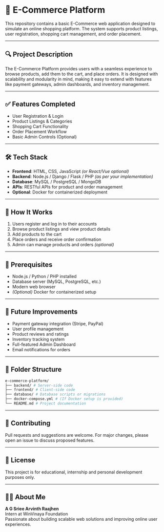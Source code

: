 # 🛒 E-Commerce Platform

This repository contains a basic E-Commerce web application designed to simulate an online shopping platform. The system supports product listings, user registration, shopping cart management, and order placement.

---

## 🔍 Project Description

The E-Commerce Platform provides users with a seamless experience to browse products, add them to the cart, and place orders. It is designed with scalability and modularity in mind, making it easy to extend with features like payment gateways, admin dashboards, and inventory management.

---

## ✅ Features Completed

- User Registration & Login  
- Product Listings & Categories  
- Shopping Cart Functionality  
- Order Placement Workflow  
- Basic Admin Controls (Optional)  

---

## 🛠️ Tech Stack

- **Frontend**: HTML, CSS, JavaScript *(or React/Vue optional)*  
- **Backend**: Node.js / Django / Flask / PHP *(as per your implementation)*  
- **Database**: MySQL / PostgreSQL / MongoDB  
- **APIs**: RESTful APIs for product and order management  
- **Optional**: Docker for containerized deployment  

---

## 🚀 How It Works

1. Users register and log in to their accounts  
2. Browse product listings and view product details  
3. Add products to the cart  
4. Place orders and receive order confirmation  
5. Admin can manage products and orders *(optional)*  

---

## 📌 Prerequisites

- Node.js / Python / PHP installed  
- Database server (MySQL, PostgreSQL, etc.)  
- Modern web browser  
- *(Optional)* Docker for containerized setup  

---

## 📝 Future Improvements

- Payment gateway integration (Stripe, PayPal)  
- User profile management  
- Product reviews and ratings  
- Inventory tracking system  
- Full-featured Admin Dashboard  
- Email notifications for orders  

---

## 📂 Folder Structure

```bash
e-commerce-platform/
├── backend/ # Server-side code
├── frontend/ # Client-side code
├── database/ # Database scripts or migrations
├── docker-compose.yml # (If Docker setup is provided)
└── README.md # Project documentation
```

---

## 🤝 Contributing

Pull requests and suggestions are welcome. For major changes, please open an issue to discuss proposed features.

---

## 📄 License

This project is for educational, internship and personal development purposes only.

---

## 🙋‍♂️ About Me

**A G Sriee Arvinth Raajhen**  
Intern at WinVinaya Foundation                                                                                                                    
Passionate about building scalable web solutions and improving online user experiences.
